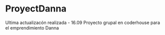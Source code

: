 # ProyectDanna
Ultima actualizacón realizada - 16.09
Proyecto grupal en coderhouse para el emprendimiento Danna
